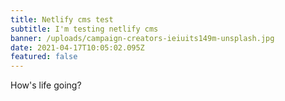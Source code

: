 ```yaml
---
title: Netlify cms test
subtitle: I'm testing netlify cms
banner: /uploads/campaign-creators-ieiuits149m-unsplash.jpg
date: 2021-04-17T10:05:02.095Z
featured: false
---
```

How's life going?